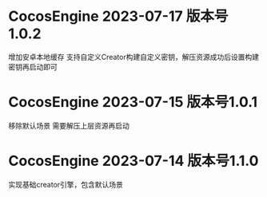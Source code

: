 <!--
 * @Author: w_gd
 * @Date: 2023-07-14 17:02:22
 * @LastEditors: wang_gd 931017900@qq.com
 * @LastEditTime: 2023-07-17 18:09:46
 * @FilePath: /cocosengine/README.md
 * @Description: 
 * 
 * Copyright (c) 2023 by ${git_name_email}, All Rights Reserved. 
-->
# CocosEngine 2023-07-17 版本号1.0.2
   增加安卓本地缓存  支持自定义Creator构建自定义密钥，解压资源成功后设置构建密钥再启动即可
# CocosEngine 2023-07-15 版本号1.0.1
   移除默认场景 需要解压上层资源再启动  
# CocosEngine 2023-07-14 版本号1.1.0
   实现基础creator引擎，包含默认场景 